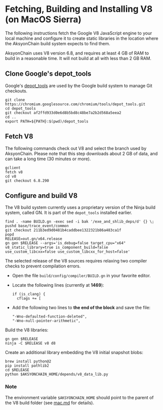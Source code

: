 # Fetching, Building and Installing V8 (on MacOS Sierra)

The following instructions fetch the Google V8 JavaScript engine to your local machine and configure it to create static libraries in the location where the AksyonChain build system expects to find them.

AksyonChain uses V8 version 6.8, and requires at least 4 GB of RAM to build in a reasonable time. It will not build at all with less than 2 GB RAM.

## Clone Google's depot_tools

Google's [depot_tools](https://commondatastorage.googleapis.com/chrome-infra-docs/flat/depot_tools/docs/html/depot_tools_tutorial.html#_setting_up) are used by the Google build system to manage Git checkouts.

    git clone https://chromium.googlesource.com/chromium/tools/depot_tools.git
    cd depot_tools
    git checkout af2ffd933d0e6d8b5bd8c48be7a2b2d568a5eea2
    cd ..
    export PATH=${PATH}:$(pwd)/depot_tools

## Fetch V8

The following commands check out V8 and select the branch used by AksyonChain. Please note that this step downloads about 2 GB of data, and can take a long time (30 minutes or more).

    gclient
    fetch v8
    cd v8
    git checkout 6.8.290

## Configure and build V8

The V8 build system currently uses a proprietary version of the Ninja build system, called GN. It is part of the `depot_tools` installed earlier.

    find . -name BUILD.gn -exec sed -i bak '/exe_and_shlib_deps/d' {} \;
    pushd base/trace_event/common
    git checkout 211b3ed9d0481b4caddbee1322321b86a483ca1f
    popd
    RELEASE=out.gn/x64.release
    gn gen $RELEASE --args='is_debug=false target_cpu="x64" v8_static_library=true is_component_build=false use_custom_libcxx=false use_custom_libcxx_for_host=false'

The selected release of the V8 sources requires relaxing two compiler checks to prevent compilation errors.

-   Open the file `build/config/compiler/BUILD.gn` in your favorite editor.

-   Locate the following lines (currently at **1469**):

        if (is_clang) {
          cflags += [
          
-   Add the following two lines to **the end of the block** and save the file:

        "-Wno-defaulted-function-deleted",
        "-Wno-null-pointer-arithmetic",

Build the V8 libraries:

    gn gen $RELEASE
    ninja -C $RELEASE v8 d8

Create an additional library embedding the V8 initial snapshot blobs:

    brew install python@2
    pip install pathlib2
    cd $RELEASE
    python $AKSYONCHAIN_HOME/depends/v8_data_lib.py
    
### Note

The environment variable `$AKSYONCHAIN_HOME` should point to the parent of the V8 build folder (see [mac.md](mac.md) for details).
